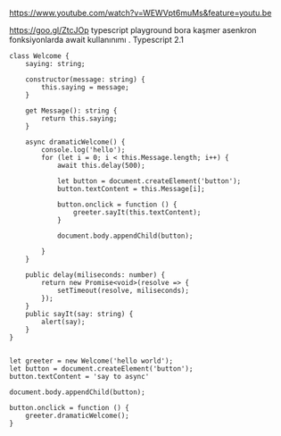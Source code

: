 https://www.youtube.com/watch?v=WEWVpt6muMs&feature=youtu.be

https://goo.gl/ZtcJOp typescript playground
bora kaşmer
asenkron fonksiyonlarda await kullanınımı . Typescript 2.1

````
class Welcome {
    saying: string;

    constructor(message: string) {
        this.saying = message;
    }

    get Message(): string {
        return this.saying;
    }

    async dramaticWelcome() {
        console.log('hello');
        for (let i = 0; i < this.Message.length; i++) {
            await this.delay(500);

            let button = document.createElement('button');
            button.textContent = this.Message[i];

            button.onclick = function () {
                greeter.sayIt(this.textContent);
            }

            document.body.appendChild(button);

        }
    }

    public delay(miliseconds: number) {
        return new Promise<void>(resolve => {
            setTimeout(resolve, miliseconds);
        });
    }
    public sayIt(say: string) {
        alert(say);
    }
}


let greeter = new Welcome('hello world');
let button = document.createElement('button');
button.textContent = 'say to async'

document.body.appendChild(button);

button.onclick = function () {
    greeter.dramaticWelcome();
}

````
